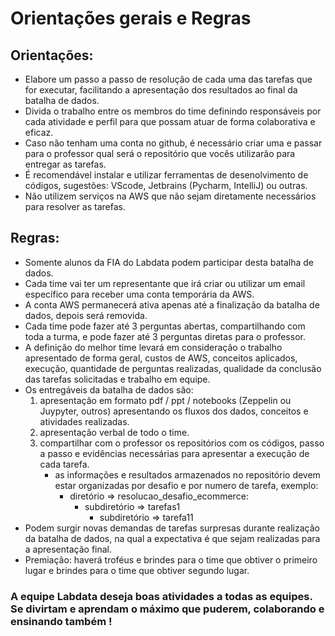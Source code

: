 # Orientações gerais e Regras

## Orientações:
   - Elabore um passo a passo de resolução de cada uma das tarefas que for executar, facilitando a apresentação dos resultados ao final da batalha de dados.  
   - Divida o trabalho entre os membros do time definindo responsáveis por cada atividade e perfil para que possam atuar de forma colaborativa e eficaz.
   - Caso não tenham uma conta no github, é necessário criar uma e passar para o professor qual será o repositório que vocês utilizarão para entregar as tarefas.
   - É recomendável instalar e utilizar ferramentas de desenolvimento de códigos, sugestões: VScode, Jetbrains (Pycharm, IntelliJ) ou outras.
   - Não utilizem serviços na AWS que não sejam diretamente necessários para resolver as tarefas.

## Regras:
   - Somente alunos da FIA do Labdata podem participar desta batalha de dados.
   - Cada time vai ter um representante que irá criar ou utilizar um email específico para receber uma conta temporária da AWS.
   - A conta AWS permanecerá ativa apenas até a finalização da batalha de dados, depois será removida.
   - Cada time pode fazer até 3 perguntas abertas, compartilhando com toda a turma, e pode fazer até 3 perguntas diretas para o professor.
   - A definição do melhor time levará em consideração o trabalho apresentado de forma geral, custos de AWS, conceitos aplicados, execução, quantidade de perguntas realizadas, qualidade da conclusão das tarefas solicitadas e trabalho em equipe.
   - Os entregáveis da batalha de dados são: 
     1) apresentação em formato pdf / ppt / notebooks (Zeppelin ou Juypyter, outros) apresentando os fluxos dos dados, conceitos e atividades realizadas. 
     2) apresentação verbal de todo o time. 
     3) compartilhar com o professor os repositórios com os códigos, passo a passo e evidências necessárias para apresentar a execução de cada tarefa.
        - as informações e resultados armazenados no repositório devem estar organizadas por desafio e por numero de tarefa, exemplo: 
            - diretório => resolucao_desafio_ecommerce:
                - subdiretório => tarefas1
                    - subdiretório => tarefa11   
   - Podem surgir novas demandas de tarefas surpresas durante realização da batalha de dados, na qual a expectativa é que sejam realizadas para a apresentação final.
   - Premiação: haverá troféus e brindes para o time que obtiver o primeiro lugar e brindes para o time que obtiver segundo lugar. 

### A equipe Labdata deseja boas atividades a todas as equipes. Se divirtam e aprendam o máximo que puderem, colaborando e ensinando também !
